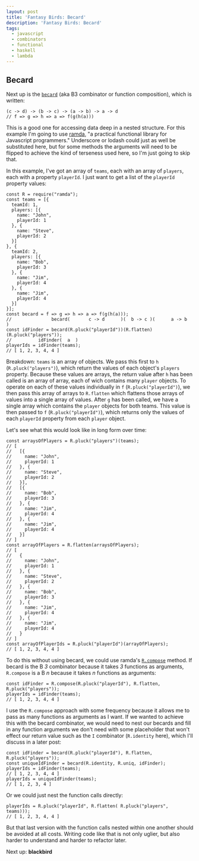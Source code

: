 ```yaml
---
layout: post
title: 'Fantasy Birds: Becard'
description: 'Fantasy Birds: Becard'
tags: 
  - javascript
  - combinators
  - functional
  - haskell
  - lambda
---
```


## Becard

Next up is the [`becard`](https://github.com/fantasyland/fantasy-birds#becard--c---d---b---c---a---b---a---d) (aka B3 combinator or function composition), which is written:

```
(c -> d) -> (b -> c) -> (a -> b) -> a -> d
// f => g => h => a => f(g(h(a)))
```

This is a good one for accessing data deep in a nested structure. For this example I'm going to use [ramda](http://ramdajs.com/), "a practical functional library for Javascript programmers." Underscore or lodash could just as well be substituted here, but for some methods the arguments will need to be flipped to achieve the kind of terseness used here, so I'm just going to skip that.

In this example, I've got an array of `teams`, each with an array of `players`, each with a property `playerId`. I just want to get a list of the `playerId` property values:

```
const R = require("ramda");
const teams = [{
  teamId: 1,
  players: [{
    name: "John",
    playerId: 1
  }, {
    name: "Steve",
    playerId: 2
  }]
}, {
  teamId: 2,
  players: [{
    name: "Bob",
    playerId: 3
  }, {
    name: "Jim",
    playerId: 4
  }, {
    name: "Jim",
    playerId: 4
  }]
}];
const becard = f => g => h => a => f(g(h(a)));
//               becard(       c -> d      )(  b -> c )(      a -> b      )
const idFinder = becard(R.pluck("playerId"))(R.flatten)(R.pluck("players"));
//          idFinder(  a  )
playerIds = idFinder(teams);
// [ 1, 2, 3, 4, 4 ]
```

Breakdown: `teams` is an array of objects. We pass this first to `h` (`R.pluck("players")`), which return the values of each object's `players` property. Because these values are arrays, the return value after `h` has been called is an array of array, each of wich contains many `player` objects. To operate on each of these values individually in `f` (`R.pluck("playerId")`), we then pass this array of arrays to `R.flatten` which flattens those arrays of values into a single array of values. After `g` has been called, we have a single array which contains the `player` objects for both teams. This value is then passed to `f` (`R.pluck("playerId")`), which returns only the values of each `playerId` property from each `player` object.

Let's see what this would look like in long form over time:

```
const arraysOfPlayers = R.pluck("players")(teams);
// [
//   [{
//     name: "John",
//     playerId: 1
//   }, {
//     name: "Steve",
//     playerId: 2
//   }],
//   [{
//     name: "Bob",
//     playerId: 3
//   }, {
//     name: "Jim",
//     playerId: 4
//   }, {
//     name: "Jim",
//     playerId: 4
//   }]
// ]
const arrayOfPlayers = R.flatten(arraysOfPlayers);
// [
//   {
//     name: "John",
//     playerId: 1
//   }, {
//     name: "Steve",
//     playerId: 2
//   }, {
//     name: "Bob",
//     playerId: 3
//   }, {
//     name: "Jim",
//     playerId: 4
//   }, {
//     name: "Jim",
//     playerId: 4
//   }
// ]
const arrayOfPlayerIds = R.pluck("playerId")(arrayOfPlayers);
// [ 1, 2, 3, 4, 4 ]
```

To do this without using becard, we could use ramda's [`R.compose`](http://ramdajs.org/docs/#compose) method. If becard is the B _3_ combinator because it takes _3_ functions as arguments, `R.compose` is a B _n_ because it takes _n_ functions as arguments:

```
const idFinder = R.compose(R.pluck("playerId"), R.flatten, R.pluck("players"));
playerIds = idFinder(teams);
// [ 1, 2, 3, 4, 4 ]
```

I use the `R.compose` approach with some frequency because it allows me to pass as many functions as arguments as I want. If we wanted to achieve this with the becard combinator, we would need to nest our becards and fill in any function arguments we don't need with some placeholder that won't effect our return value such as the `I` combinator (`R.identity` here), which I'll discuss in a later post:

```
const idFinder = becard(R.pluck("playerId"), R.flatten, R.pluck("players"));
const uniqueIdFinder = becard(R.identity, R.uniq, idFinder);
playerIds = idFinder(teams);
// [ 1, 2, 3, 4, 4 ]
playerIds = uniqueIdFinder(teams);
// [ 1, 2, 3, 4 ]
```

Or we could just nest the function calls directly:

```
playerIds = R.pluck("playerId", R.flatten( R.pluck("players", teams)));
// [ 1, 2, 3, 4, 4 ]
```

But that last version with the function calls nested within one another should be avoided at all costs. Writing code like that is not only uglier, but also harder to understand and harder to refactor later.

Next up: **blackbird**
